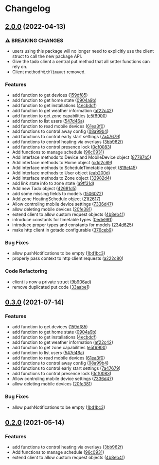 # Changelog

## [2.0.0](https://github.com/gonzolino/gotado/compare/v1.0.0...v2.0.0) (2022-04-13)


### ⚠ BREAKING CHANGES

* users using this package will no longer need to explicitly use the client struct to call the new package API.
* Give the tado client a central put method that all setter functions can rely on.
* Client method `WithTimeout` removed.

### Features

* add function to get devices ([159df85](https://github.com/gonzolino/gotado/commit/159df8550544f0098f51b979727406f4fdd474a8))
* add function to get home state ([0904a9b](https://github.com/gonzolino/gotado/commit/0904a9b6c3f0b3beca3e62e284a678c97f25b0a5))
* add function to get installations ([4ecbddf](https://github.com/gonzolino/gotado/commit/4ecbddf762e0bbdc5969e765db46aab34a15deea))
* add function to get weather information ([af22c42](https://github.com/gonzolino/gotado/commit/af22c425251f9adcd944dbd4979e053aa8d28964))
* add function to get zone capabilities ([e5f6900](https://github.com/gonzolino/gotado/commit/e5f690048b0854739a8aff6ec111054b50eabb8a))
* add function to list users ([547d46a](https://github.com/gonzolino/gotado/commit/547d46aead79f41c9555ff54845552b303df79f0))
* add function to read mobile devices ([61ea3f0](https://github.com/gonzolino/gotado/commit/61ea3f0d075e4c952ec619cbea41a3b781b5193d))
* add functions to control away config ([08a99b4](https://github.com/gonzolino/gotado/commit/08a99b40dde4f94a91031772730c0a90ef3fe63b))
* add functions to control early start settings ([7a47679](https://github.com/gonzolino/gotado/commit/7a47679bd65116da45148741d97ead18ce30d201))
* add functions to control heating via overlays ([3bb962f](https://github.com/gonzolino/gotado/commit/3bb962f4c3dd398d3434b2ed23251e2151ad4991))
* add functions to control presence lock ([0cf0083](https://github.com/gonzolino/gotado/commit/0cf0083cb8d3d53b6fabc9b93fd222ff08950e6e))
* Add functions to manage schedule ([96c0931](https://github.com/gonzolino/gotado/commit/96c0931c09d89310672deabf01fdee37ff260d31))
* Add interface methods to Device and MobileDevice  object ([87787b5](https://github.com/gonzolino/gotado/commit/87787b5b3c72a0fbcc8c01903c769da696925e76))
* Add interface methods to Home object ([cdd2c69](https://github.com/gonzolino/gotado/commit/cdd2c69c688365e5600510acb4f900fdae472c94))
* Add interface methods to ScheduleTimetable object ([819ef45](https://github.com/gonzolino/gotado/commit/819ef45e33ae797a310ebd543ccc5190664faac9))
* Add interface methods to User object ([eab200d](https://github.com/gonzolino/gotado/commit/eab200ded14d483dc5c75ff500fc39449c0c8a2b))
* Add interface methods to Zone object ([32982d4](https://github.com/gonzolino/gotado/commit/32982d4c0ae333791275d0a3cedd3dd4cf3e7e4a))
* add link state info to zone state ([a9ff31d](https://github.com/gonzolino/gotado/commit/a9ff31d25b92c92be16349e9b4fba753c0fa5a0d))
* Add new Tado object ([42681d5](https://github.com/gonzolino/gotado/commit/42681d540eef2b5250a85a08a580130779795d11))
* add some missing fields to models ([f506072](https://github.com/gonzolino/gotado/commit/f5060721d468528673128433ffba1a00193cdac8))
* Add zone HeatingSchedule object ([21f2617](https://github.com/gonzolino/gotado/commit/21f2617d567e95a4d6caf39f7aeff48e4b74a6a7))
* Allow controling mobile device settings ([7336d47](https://github.com/gonzolino/gotado/commit/7336d47b39c0405a85206da7c50a13c970924cf7))
* allow deleting mobile devices ([20fe381](https://github.com/gonzolino/gotado/commit/20fe3812f36c81b9238df4bba3aa7657c322e09c))
* extend client to allow custom request objects ([4b8eb41](https://github.com/gonzolino/gotado/commit/4b8eb4130822ad1968310333ec13453ffedf9eb0))
* introduce constants for timetable types ([0ede991](https://github.com/gonzolino/gotado/commit/0ede991fb4ff9d1c618b7055d884746d07aff7b6))
* introduce proper types and constants for models ([234d625](https://github.com/gonzolino/gotado/commit/234d6257386414856ab39eeecf5e3aa10c37e59a))
* make http client in gotado configurable ([376ceb9](https://github.com/gonzolino/gotado/commit/376ceb94d8cd5e2f0f871f028aac92fc3c3db10a))


### Bug Fixes

* allow pushNotifications to be empty ([1bd1bc3](https://github.com/gonzolino/gotado/commit/1bd1bc3f0efc288d41a5c36ae90f2189a0f3c8bf))
* properly pass context to http client requests ([a222c80](https://github.com/gonzolino/gotado/commit/a222c80a2261e3c07f6948ad83443a6118c3f5b0))


### Code Refactoring

* client is now a private struct ([9b906ad](https://github.com/gonzolino/gotado/commit/9b906ad249631e8d298f6178bbf583e5cee68320))
* remove duplicated put code ([33aabe1](https://github.com/gonzolino/gotado/commit/33aabe14d08aaae16d2f9ebc690f9bf0d7093226))

## [0.3.0](https://www.github.com/gonzolino/gotado/compare/v0.2.0...v0.3.0) (2021-07-14)


### Features

* add function to get devices ([159df85](https://www.github.com/gonzolino/gotado/commit/159df8550544f0098f51b979727406f4fdd474a8))
* add function to get home state ([0904a9b](https://www.github.com/gonzolino/gotado/commit/0904a9b6c3f0b3beca3e62e284a678c97f25b0a5))
* add function to get installations ([4ecbddf](https://www.github.com/gonzolino/gotado/commit/4ecbddf762e0bbdc5969e765db46aab34a15deea))
* add function to get weather information ([af22c42](https://www.github.com/gonzolino/gotado/commit/af22c425251f9adcd944dbd4979e053aa8d28964))
* add function to get zone capabilities ([e5f6900](https://www.github.com/gonzolino/gotado/commit/e5f690048b0854739a8aff6ec111054b50eabb8a))
* add function to list users ([547d46a](https://www.github.com/gonzolino/gotado/commit/547d46aead79f41c9555ff54845552b303df79f0))
* add function to read mobile devices ([61ea3f0](https://www.github.com/gonzolino/gotado/commit/61ea3f0d075e4c952ec619cbea41a3b781b5193d))
* add functions to control away config ([08a99b4](https://www.github.com/gonzolino/gotado/commit/08a99b40dde4f94a91031772730c0a90ef3fe63b))
* add functions to control early start settings ([7a47679](https://www.github.com/gonzolino/gotado/commit/7a47679bd65116da45148741d97ead18ce30d201))
* add functions to control presence lock ([0cf0083](https://www.github.com/gonzolino/gotado/commit/0cf0083cb8d3d53b6fabc9b93fd222ff08950e6e))
* Allow controling mobile device settings ([7336d47](https://www.github.com/gonzolino/gotado/commit/7336d47b39c0405a85206da7c50a13c970924cf7))
* allow deleting mobile devices ([20fe381](https://www.github.com/gonzolino/gotado/commit/20fe3812f36c81b9238df4bba3aa7657c322e09c))


### Bug Fixes

* allow pushNotifications to be empty ([1bd1bc3](https://www.github.com/gonzolino/gotado/commit/1bd1bc3f0efc288d41a5c36ae90f2189a0f3c8bf))

## [0.2.0](https://www.github.com/gonzolino/gotado/compare/v0.1.0...v0.2.0) (2021-05-14)


### Features

* add functions to control heating via overlays ([3bb962f](https://www.github.com/gonzolino/gotado/commit/3bb962f4c3dd398d3434b2ed23251e2151ad4991))
* Add functions to manage schedule ([96c0931](https://www.github.com/gonzolino/gotado/commit/96c0931c09d89310672deabf01fdee37ff260d31))
* extend client to allow custom request objects ([4b8eb41](https://www.github.com/gonzolino/gotado/commit/4b8eb4130822ad1968310333ec13453ffedf9eb0))
